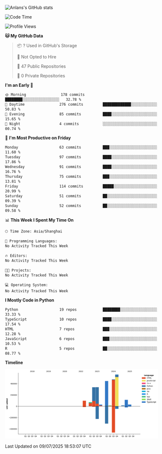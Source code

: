 <!-- ![Anlans's GitHub stats](https://github-readme-stats.vercel.app/api?username=Anlans) -->
![Anlans's GitHub stats](https://github-readme-stats.vercel.app/api?username=Anlans&rank_icon=github)

<!--START_SECTION:waka-->
![Code Time](http://img.shields.io/badge/Code%20Time-0%20secs-blue)

![Profile Views](http://img.shields.io/badge/Profile%20Views-0-blue)

**🐱 My GitHub Data** 

> 📦 ? Used in GitHub's Storage 
 > 
> 🚫 Not Opted to Hire
 > 
> 📜 47 Public Repositories 
 > 
> 🔑 0 Private Repositories 
 > 
**I'm an Early 🐤** 

```text
🌞 Morning                178 commits         ████████░░░░░░░░░░░░░░░░░   32.78 % 
🌆 Daytime                276 commits         █████████████░░░░░░░░░░░░   50.83 % 
🌃 Evening                85 commits          ████░░░░░░░░░░░░░░░░░░░░░   15.65 % 
🌙 Night                  4 commits           ░░░░░░░░░░░░░░░░░░░░░░░░░   00.74 % 
```
📅 **I'm Most Productive on Friday** 

```text
Monday                   63 commits          ███░░░░░░░░░░░░░░░░░░░░░░   11.60 % 
Tuesday                  97 commits          ████░░░░░░░░░░░░░░░░░░░░░   17.86 % 
Wednesday                91 commits          ████░░░░░░░░░░░░░░░░░░░░░   16.76 % 
Thursday                 75 commits          ███░░░░░░░░░░░░░░░░░░░░░░   13.81 % 
Friday                   114 commits         █████░░░░░░░░░░░░░░░░░░░░   20.99 % 
Saturday                 51 commits          ██░░░░░░░░░░░░░░░░░░░░░░░   09.39 % 
Sunday                   52 commits          ██░░░░░░░░░░░░░░░░░░░░░░░   09.58 % 
```


📊 **This Week I Spent My Time On** 

```text
🕑︎ Time Zone: Asia/Shanghai

💬 Programming Languages: 
No Activity Tracked This Week

🔥 Editors: 
No Activity Tracked This Week

🐱‍💻 Projects: 
No Activity Tracked This Week

💻 Operating System: 
No Activity Tracked This Week
```

**I Mostly Code in Python** 

```text
Python                   19 repos            ████████░░░░░░░░░░░░░░░░░   33.33 % 
TypeScript               10 repos            ████░░░░░░░░░░░░░░░░░░░░░   17.54 % 
HTML                     7 repos             ███░░░░░░░░░░░░░░░░░░░░░░   12.28 % 
JavaScript               6 repos             ███░░░░░░░░░░░░░░░░░░░░░░   10.53 % 
R                        5 repos             ██░░░░░░░░░░░░░░░░░░░░░░░   08.77 % 
```



**Timeline**

![Lines of Code chart](https://raw.githubusercontent.com/Anlans/Anlans/main/assets/bar_graph.png)


 Last Updated on 09/07/2025 18:53:07 UTC
<!--END_SECTION:waka-->
